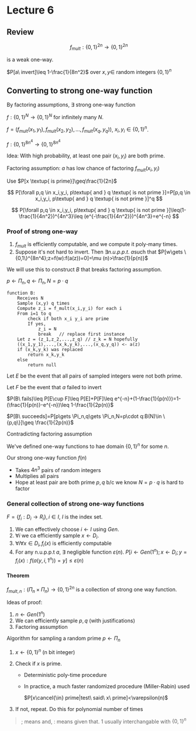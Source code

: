 # Lecture 6

## Review

$$
f_{mult}:\{0,1\}^{2n}\to \{0,1\}^{2n}
$$

is a weak one-way.

$P[a\ invert]\leq 1-\frac{1}{8n^2}$ over $x,y\in$ random integers $\{0,1\}^n$

## Converting to strong one-way function

By factoring assumptions, $\exists$ strong one-way function

$f:\{0,1\}^N\to \{0,1\}^N$ for infinitely many $N$.

$f=\left(f_{mult}(x_1,y_1),f_{mult}(x_2,y_2),\dots,f_{mult}(x_q,y_q)\right)$, $x_i,y_i\in \{0,1\}^n$.

$f:\{0,1\}^{8n^4}\to \{0,1\}^{8n^4}$

Idea: With high probability, at least one pair $(x_i,y_i)$ are both prime.

Factoring assumption: $a$ has low chance of factoring $f_{mult}(x_i,y_i)$

Use $P[x \textup{ is prime}]\geq\frac{1}{2n}$

$$
P[\forall p,q \in x_i,y_i, p\textup{ and } q \textup{ is not prime }]=P[p,q \in x_i,y_i, p\textup{ and } q \textup{ is not prime }]^q
$$

$$
P[\forall p,q \in x_i,y_i, p\textup{ and } q \textup{ is not prime }]\leq(1-\frac{1}{4n^2})^{4n^3}\leq (e^{-\frac{1}{4n^2}})^{4n^3}=e^{-n}
$$

### Proof of strong one-way

1. $f_{mult}$ is efficiently computable, and we compute it poly-many times.
2. Suppose it's not hard to invert. Then
    $\exists n.u.p.p.t.\ a$such that $P[w\gets \{0,1\}^{8n^4};z=f(w):f(a(z))=0]=\mu (n)>\frac{1}{p(n)}$

We will use this to construct $B$ that breaks factoring assumption.

$p\gets \Pi_n,q\gets \Pi_n,N=p\cdot q$

```psudocode
function B:
    Receives N
    Sample (x,y) q times
    Compute z_i = f_mult(x_i,y_i) for each i
    From i=1 to q
        check if both x_i y_i are prime
        If yes,
            z_i = N
            break   // replace first instance
    Let z = (z_1,z_2,...,z_q) // z_k = N hopefully
    ((x_1,y_1),...,(x_k,y_k),...,(x_q,y_q)) <- a(z)
    if (x_k,y_k) was replaced
        return x_k,y_k
    else
        return null
```

Let $E$ be the event that all pairs of sampled integers were not both prime.

Let $F$ be the event that $a$ failed to invert

$P(B\ fails)\leq P[E\cup F]\leq P[E]+P[F]\leq e^{-n}+(1-\frac{1}{p(n)})=1-(\frac{1}{p(n)}-e^{-n})\leq 1-\frac{1}{2p(n)}$

$P[B\ succeeds]=P[p\gets \Pi_n,q\gets \Pi_n,N=p\cdot q:B(N)\in \{p,q\}]\geq \frac{1}{2p(n)}$

Contradicting factoring assumption

We've defined one-way functions to hae domain $\{0,1\}^n$ for some $n$.

Our strong one-way function $f(n)$

- Takes $4n^3$ pairs of random integers
- Multiplies all pairs
- Hope at least pair are both prime $p,q$ b/c we know $N=p\cdot q$ is hard to factor

### General collection of strong one-way functions

$F=\{f_i:D_i\to R_i\},i\in I$, $I$ is the index set.

1. We can effectively choose $i\gets I$ using $Gen$.
2. $\forall i$ we ca efficiently sample $x\gets D_i$.
3. $\forall i\forall x\in D_i,f_i(x)$ is efficiently computable
4. For any n.u.p.p.t $a$, $\exists$ negligible function $\varepsilon (n)$.
    $P[i\gets Gen(1^n);x\gets D_i;y=f_i(x):f(a(y,i,1^n))=y]\leq \varepsilon(n)$

#### Theorem

$f_{mult,n}:(\Pi_n\times \Pi_n)\to \{0,1\}^{2n}$ is a collection of strong one way function.

Ideas of proof:

1. $n\gets Gen(1^n)$
2. We can efficiently sample $p,q$ (with justifications)
3. Factoring assumption

Algorithm for sampling a random prime $p\gets \Pi_n$

1. $x\gets \{0,1\}^n$ (n bit integer)
2. Check if $x$ is prime.
   - Deterministic poly-time procedure
   - In practice, a much faster randomized procedure (Miller-Rabin) used

        $P[x\cancel{\in} prime|test\ said\ x\ prime]<\varepsilon(n)$

3. If not, repeat. Do this for polynomial number of times

> $;$ means and, $:$ means given that. $1$ usually interchangable with $\{0,1\}^n$
